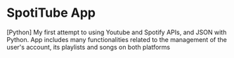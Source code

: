 # SpotiTube App
[Python] My first attempt to using Youtube and Spotify APIs, and JSON with Python. App includes many functionalities related to the management of the user's account, its playlists and songs on both platforms
